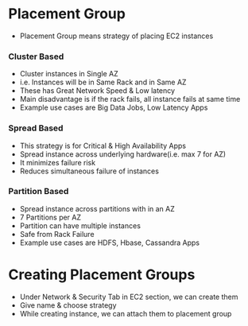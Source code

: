 # Placement Group
- Placement Group means strategy of placing EC2 instances
### Cluster Based
- Cluster instances in Single AZ
- i.e. Instances will be in Same Rack and in Same AZ
- These has Great Network Speed & Low latency
- Main disadvantage is if the rack fails, all instance fails at same time
- Example use cases are Big Data Jobs, Low Latency Apps
### Spread Based
- This strategy is for Critical & High Availability Apps
- Spread instance across underlying hardware(i.e. max 7 for AZ)
- It minimizes failure risk
- Reduces simultaneous failure of instances
### Partition Based
- Spread instance across partitions with in an AZ
- 7 Partitions per AZ
- Partition can have multiple instances
- Safe from Rack Failure
- Example use cases are HDFS, Hbase, Cassandra Apps
# Creating Placement Groups
- Under Network & Security Tab in EC2 section, we can create them
- Give name & choose strategy
- While creating instance, we can attach them to placement group

